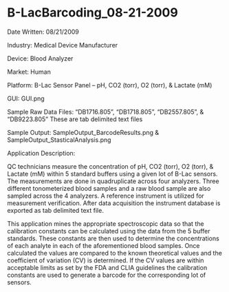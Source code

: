 # B-LacBarcoding_08-21-2009

Date Written: 08/21/2009

Industry: Medical Device Manufacturer

Device: Blood Analyzer

Market: Human

Platform: B-Lac Sensor Panel – pH, CO2 (torr), O2 (torr), & Lactate (mM)

GUI:
GUI.png

Sample Raw Data Files:
“DB1716.805”,  “DB1718.805”, “DB2557.805”, & “DB9223.805”  These are tab delimited text files 

Sample Output:
SampleOutput_BarcodeResults.png & SampleOutput_StasticalAnalysis.png

Application Description:

QC technicians measure the concentration of pH, CO2 (torr), O2 (torr), & Lactate (mM) within 5 standard buffers using a given lot of B-Lac sensors.  The measurements are done in quadruplicate across four analyzers.  Three different tonometerized blood samples and a raw blood sample are also sampled across the 4 analyzers.  A reference instrument is utilized for measurement verification.  After data acquisition the instrument database is exported as tab delimited text file.

This application mines the appropriate spectroscopic data so that the calibration constants can be calculated using the data from the 5 buffer standards.  These constants are then used to determine the concentrations of each analyte in each of the aforementioned blood samples.  Once calculated the values are compared to the known theoretical values and the coefficient of variation (CV) is determined.  If the CV values are within acceptable limits as set by the FDA and CLIA guidelines the calibration constants are used to generate a barcode for the corresponding lot of sensors.

